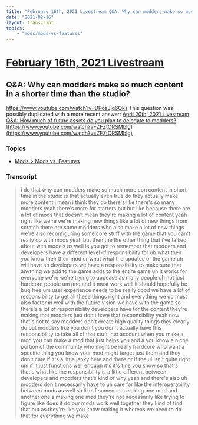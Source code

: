 ```yaml
---
title: "February 16th, 2021 Livestream Q&A: Why can modders make so much content in a shorter time than the studio?"
date: "2021-02-16"
layout: transcript
topics:
    - "mods/mods-vs-features"
---
```

# [February 16th, 2021 Livestream](../2021-02-16.md)
## Q&A: Why can modders make so much content in a shorter time than the studio?
https://www.youtube.com/watch?v=DPozJjq6Qks
This question was possibly duplicated with a more recent answer: [April 20th, 2021 Livestream Q&A: How much of future assets do you plan to delegate to modders?](./yt-ZFZtORSMblg.md) [https://www.youtube.com/watch?v=ZFZtORSMblg](https://www.youtube.com/watch?v=ZFZtORSMblg)


### Topics
* [Mods > Mods vs. Features](../topics/mods/mods-vs-features.md)

### Transcript

> i do that why can modders make so much more con content in short time in the studio is that actually even true do they actually make more content i mean i think they do there's like there's so many modders yeah there's more for starters but but like because there are a lot of mods that doesn't mean they're making a lot of content yeah right like we're we're making new things like a lot of new things from scratch there are some modders who also make a lot of new things we're also reconfiguring some core stuff with the game that you can't really do with mods yeah but then the the other thing that i've talked about with models as well is you got to remember that modders and developers have a different level of responsibility for uh what their you know their their mod or what what the updates of the game uh will have so developers we have a responsibility to make sure that anything we add to the game adds to the entire game uh it works for everyone we're we're trying to appease as many people uh not just hardcore people um and and it must work well it should hopefully be bug free um user experience needs to be really good we have a lot of responsibility to get all these things right and everything we do must also factor in well with the future vision we have with the game so there's a lot of responsibility developers have for the content they're making that modders just don't have that responsibility yeah now that's not to say modders don't create high quality things they clearly do but modders like you don't you don't actually have this responsibility to take all of that stuff into account when you make a mod you can make a mod that just helps you and a you know a niche portion of the community who might be really hardcore who want a specific thing you know your mod might target just them and they don't care if it's a little janky here and there or if the ui isn't quite right um if it just functions well enough it's it's fine you know so that's that's what like the responsibility is a little different between developers and modders that's kind of why yeah and there's also uh modders don't necessarily have to uh care for like the interoperability between mods as well so like if someone's making one mod and another one's making one mod they're not necessarily like trying to figure like does it do our mods work well together they kind of find that out as they're like you know making it whereas we need to do that for everything we make
